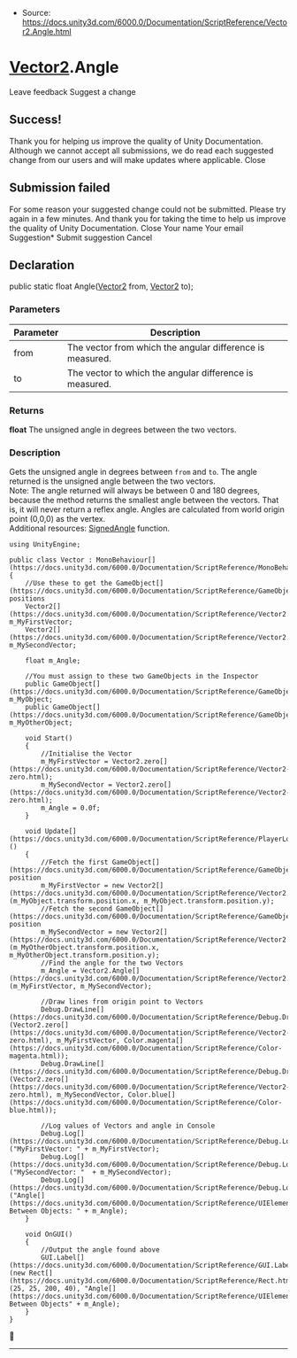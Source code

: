 * Source: https://docs.unity3d.com/6000.0/Documentation/ScriptReference/Vector2.Angle.html

#  [Vector2](https://docs.unity3d.com/6000.0/Documentation/ScriptReference/Vector2.html).Angle
Leave feedback
Suggest a change
## Success!
Thank you for helping us improve the quality of Unity Documentation. Although we cannot accept all submissions, we do read each suggested change from our users and will make updates where applicable.
Close
## Submission failed
For some reason your suggested change could not be submitted. Please <a>try again</a> in a few minutes. And thank you for taking the time to help us improve the quality of Unity Documentation.
Close
Your name Your email Suggestion* Submit suggestion
Cancel
## Declaration
public static float Angle([Vector2](https://docs.unity3d.com/6000.0/Documentation/ScriptReference/Vector2.html) from, [Vector2](https://docs.unity3d.com/6000.0/Documentation/ScriptReference/Vector2.html) to); 
### Parameters
Parameter | Description  
---|---  
from | The vector from which the angular difference is measured.  
to | The vector to which the angular difference is measured.  
### Returns
**float** The unsigned angle in degrees between the two vectors. 
### Description
Gets the unsigned angle in degrees between `from` and `to`.
The angle returned is the unsigned angle between the two vectors.  
Note: The angle returned will always be between 0 and 180 degrees, because the method returns the smallest angle between the vectors. That is, it will never return a reflex angle. Angles are calculated from world origin point (0,0,0) as the vertex.  
Additional resources: [SignedAngle](https://docs.unity3d.com/6000.0/Documentation/ScriptReference/Vector2.SignedAngle.html) function.
```
using UnityEngine;  
  
public class Vector : MonoBehaviour[](https://docs.unity3d.com/6000.0/Documentation/ScriptReference/MonoBehaviour.html)
{
    //Use these to get the GameObject[](https://docs.unity3d.com/6000.0/Documentation/ScriptReference/GameObject.html)'s positions
    Vector2[](https://docs.unity3d.com/6000.0/Documentation/ScriptReference/Vector2.html) m_MyFirstVector;
    Vector2[](https://docs.unity3d.com/6000.0/Documentation/ScriptReference/Vector2.html) m_MySecondVector;  
  
    float m_Angle;  
  
    //You must assign to these two GameObjects in the Inspector
    public GameObject[](https://docs.unity3d.com/6000.0/Documentation/ScriptReference/GameObject.html) m_MyObject;
    public GameObject[](https://docs.unity3d.com/6000.0/Documentation/ScriptReference/GameObject.html) m_MyOtherObject;  
  
    void Start()
    {
        //Initialise the Vector
        m_MyFirstVector = Vector2.zero[](https://docs.unity3d.com/6000.0/Documentation/ScriptReference/Vector2-zero.html);
        m_MySecondVector = Vector2.zero[](https://docs.unity3d.com/6000.0/Documentation/ScriptReference/Vector2-zero.html);
        m_Angle = 0.0f;
    }  
  
    void Update[](https://docs.unity3d.com/6000.0/Documentation/ScriptReference/PlayerLoop.Update.html)()
    {
        //Fetch the first GameObject[](https://docs.unity3d.com/6000.0/Documentation/ScriptReference/GameObject.html)'s position
        m_MyFirstVector = new Vector2[](https://docs.unity3d.com/6000.0/Documentation/ScriptReference/Vector2.html)(m_MyObject.transform.position.x, m_MyObject.transform.position.y);
        //Fetch the second GameObject[](https://docs.unity3d.com/6000.0/Documentation/ScriptReference/GameObject.html)'s position
        m_MySecondVector = new Vector2[](https://docs.unity3d.com/6000.0/Documentation/ScriptReference/Vector2.html)(m_MyOtherObject.transform.position.x, m_MyOtherObject.transform.position.y);
        //Find the angle for the two Vectors
        m_Angle = Vector2.Angle[](https://docs.unity3d.com/6000.0/Documentation/ScriptReference/Vector2.Angle.html)(m_MyFirstVector, m_MySecondVector);  
  
        //Draw lines from origin point to Vectors
        Debug.DrawLine[](https://docs.unity3d.com/6000.0/Documentation/ScriptReference/Debug.DrawLine.html)(Vector2.zero[](https://docs.unity3d.com/6000.0/Documentation/ScriptReference/Vector2-zero.html), m_MyFirstVector, Color.magenta[](https://docs.unity3d.com/6000.0/Documentation/ScriptReference/Color-magenta.html));
        Debug.DrawLine[](https://docs.unity3d.com/6000.0/Documentation/ScriptReference/Debug.DrawLine.html)(Vector2.zero[](https://docs.unity3d.com/6000.0/Documentation/ScriptReference/Vector2-zero.html), m_MySecondVector, Color.blue[](https://docs.unity3d.com/6000.0/Documentation/ScriptReference/Color-blue.html));  
  
        //Log values of Vectors and angle in Console
        Debug.Log[](https://docs.unity3d.com/6000.0/Documentation/ScriptReference/Debug.Log.html)("MyFirstVector: " + m_MyFirstVector);
        Debug.Log[](https://docs.unity3d.com/6000.0/Documentation/ScriptReference/Debug.Log.html)("MySecondVector: "  + m_MySecondVector);
        Debug.Log[](https://docs.unity3d.com/6000.0/Documentation/ScriptReference/Debug.Log.html)("Angle[](https://docs.unity3d.com/6000.0/Documentation/ScriptReference/UIElements.Angle.html) Between Objects: " + m_Angle);
    }  
  
    void OnGUI()
    {
        //Output the angle found above
        GUI.Label[](https://docs.unity3d.com/6000.0/Documentation/ScriptReference/GUI.Label.html)(new Rect[](https://docs.unity3d.com/6000.0/Documentation/ScriptReference/Rect.html)(25, 25, 200, 40), "Angle[](https://docs.unity3d.com/6000.0/Documentation/ScriptReference/UIElements.Angle.html) Between Objects" + m_Angle);
    }
}

```

* * *
